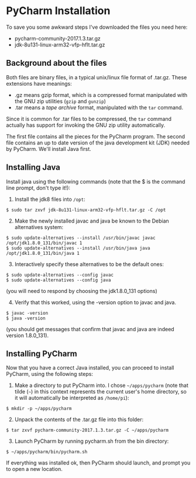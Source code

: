 # PyCharm Installation

To save you some awkward steps I've downloaded the files you need here:

- pycharm-community-2017.1.3.tar.gz
- jdk-8u131-linux-arm32-vfp-hflt.tar.gz

## Background about the files
Both files are binary files, in a typical unix/linux file format of .tar.gz. These extensions have meanings:

- .gz means gzip format, which is a compressed format manipulated with the GNU zip utilities (`gzip` and `gunzip`)
- .tar means a *tape archive* format, manipulated with the `tar` command.

Since it is common for .tar files to be compressed, the `tar` command actually has support for invoking the GNU zip utility automatically.

The first file contains all the pieces for the PyCharm program. The second file contains an up to date version of the java development kit (JDK) needed by PyCharm. We'll install Java first.

## Installing Java
Install java using the following commands (note that the $ is the command line prompt, don't type it!):

1. Install the jdk8 files into `/opt`:
```
$ sudo tar zxvf jdk-8u131-linux-arm32-vfp-hflt.tar.gz -C /opt
```

2. Make the newly installed javac and java be known to the Debian alternatives system:
```
$ sudo update-alternatives --install /usr/bin/javac javac /opt/jdk1.8.0_131/bin/javac 1
$ sudo update-alternatives --install /usr/bin/java java /opt/jdk1.8.0_131/bin/java 1
```

3. Interactively specify these alternatives to be the default ones:
```
$ sudo update-alternatives --config javac
$ sudo update-alternatives --config java
```
  
  (you will need to respond by choosing the jdk1.8.0_131 options)

4. Verify that this worked, using the -version option to javac and java.
```
$ javac -version
$ java -version
```

   (you should get messages that confirm that javac and java are indeed version 1.8.0_131).

## Installing PyCharm
Now that you have a correct Java installed, you can proceed to install PyCharm, using the following steps:

1. Make a directory to put PyCharm into. I chose `~/apps/pycharm` (note that tilde (`~`) in this context represents the current user's home directory, so it will automatically be interpreted as `/home/pi`):
```
$ mkdir -p ~/apps/pycharm
```

2. Unpack the contents of the .tar.gz file into this folder:
```
$ tar zxvf pycharm-community-2017.1.3.tar.gz -C ~/apps/pycharm
```

3. Launch PyCharm by running pycharm.sh from the bin directory:
```
$ ~/apps/pycharm/bin/pycharm.sh
```

If everything was installed ok, then PyCharm should launch, and prompt you to open a new location. 
